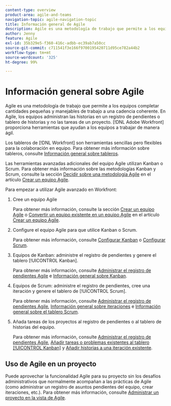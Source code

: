 ```yaml
---
content-type: overview
product-area: agile-and-teams
navigation-topic: agile-navigation-topic
title: Información general de Agile
description: Agile es una metodología de trabajo que permite a los equipos completar cantidades pequeñas y manejables de trabajo a una cadencia coherente. En Agile, los equipos administran las historias en un registro de pendientes o tablero de historias y no las tareas de un proyecto. [!DNL Adobe Workfront] proporciona herramientas que ayudan a los equipos a trabajar de manera ágil.
author: Jenny
feature: Agile
exl-id: 35b329e5-f360-416c-adbb-ec39ab7a50cc
source-git-commit: c711541f3e166f9700195420711d95ce782a44b2
workflow-type: tm+mt
source-wordcount: '325'
ht-degree: 99%

---
```


# Información general sobre Agile

Agile es una metodología de trabajo que permite a los equipos completar cantidades pequeñas y manejables de trabajo a una cadencia coherente. En Agile, los equipos administran las historias en un registro de pendientes o tablero de historias y no las tareas de un proyecto. [!DNL Adobe Workfront] proporciona herramientas que ayudan a los equipos a trabajar de manera ágil.

Los tableros de [!DNL Workfront] son herramientas sencillas pero flexibles para la colaboración en equipo. Para obtener más información sobre tableros, consulte [Información general sobre tableros](../agile/boards-overview.md).

Las herramientas avanzadas adicionales del equipo Agile utilizan Kanban o Scrum. Para obtener más información sobre las metodologías Kanban y Scrum, consulte la sección [Decidir sobre una metodología Agile](../agile/get-started-with-agile-in-workfront/create-an-agile-team.md#deciding) en el artículo [Crear un equipo Agile](../agile/get-started-with-agile-in-workfront/create-an-agile-team.md).

Para empezar a utilizar Agile avanzado en Workfront:

1. Cree un equipo Agile

   Para obtener más información, consulte la sección [Crear un equipo Agile](../agile/get-started-with-agile-in-workfront/create-an-agile-team.md/#create-an-agile-team-1) o [Convertir un equipo existente en un equipo Agile](../agile/get-started-with-agile-in-workfront/create-an-agile-team.md#converting-an-existing-team-into-an-agaile-team) en el artículo [Crear un equipo Agile](../agile/get-started-with-agile-in-workfront/create-an-agile-team.md).

1. Configure el equipo Agile para que utilice Kanban o Scrum.

   Para obtener más información, consulte [Configurar Kanban](../agile/get-started-with-agile-in-workfront/configure-kanban.md) o [Configurar Scrum](../agile/get-started-with-agile-in-workfront/configure-scrum.md).

1. Equipos de Kanban: administre el registro de pendientes y genere el tablero [!UICONTROL Kanban].

   Para obtener más información, consulte [Administrar el registro de pendientes Agile](../agile/work-in-an-agile-environment/manage-the-agile-backlog.md) e [Información general sobre Kanban](../agile/use-kanban-in-an-agile-team/kanban-overview.md).

1. Equipos de Scrum: administre el registro de pendientes, cree una iteración y genere el tablero de [!UICONTROL Scrum].

   Para obtener más información, consulte [Administrar el registro de pendientes Agile](../agile/work-in-an-agile-environment/manage-the-agile-backlog.md), [Información general sobre iteraciones](../agile/use-scrum-in-an-agile-team/iterations/iterations-overview.md) e [Información general sobre el tablero Scrum](../agile/use-scrum-in-an-agile-team/scrum-board/scrum-board-overview.md).

1. Añada tareas de los proyectos al registro de pendientes o al tablero de historias del equipo.

   Para obtener más información, consulte [Administrar el registro de pendientes Agile](../agile/work-in-an-agile-environment/manage-the-agile-backlog.md), [Añadir tareas o problemas existentes al tablero [!UICONTROL Kanban]](../agile/use-kanban-in-an-agile-team/add-existing-tasks-or-issues-to-the-kanban-board.md) y [Añadir historias a una iteración existente](../agile/use-scrum-in-an-agile-team/iterations/add-stories-to-existing-iteration.md).

## Uso de Agile en un proyecto

Puede aprovechar la funcionalidad Agile para su proyecto sin los desafíos administrativos que normalmente acompañan a las prácticas de Agile (como administrar un registro de asuntos pendientes del equipo, crear iteraciones, etc.). Para obtener más información, consulte [Administrar un proyecto en la vista de Agile](/help/quicksilver/manage-work/projects/manage-projects/manage-projects-in-agile-view.md).
